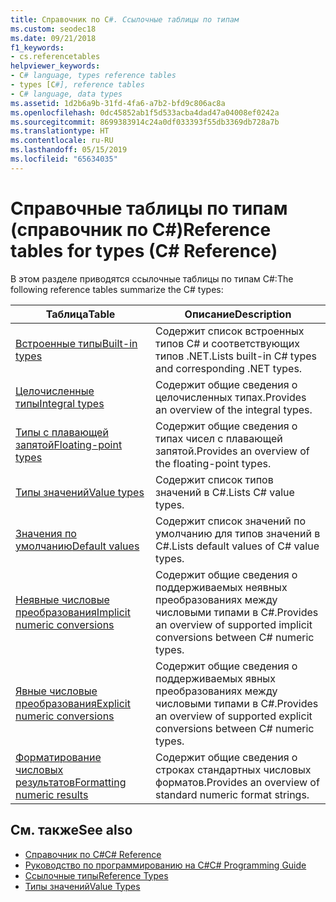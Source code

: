 ```yaml
---
title: Справочник по C#. Ссылочные таблицы по типам
ms.custom: seodec18
ms.date: 09/21/2018
f1_keywords:
- cs.referencetables
helpviewer_keywords:
- C# language, types reference tables
- types [C#], reference tables
- C# language, data types
ms.assetid: 1d2b6a9b-31fd-4fa6-a7b2-bfd9c806ac8a
ms.openlocfilehash: 0dc45852ab1f5d533acba4dad47a04008ef0242a
ms.sourcegitcommit: 8699383914c24a0df033393f55db3369db728a7b
ms.translationtype: HT
ms.contentlocale: ru-RU
ms.lasthandoff: 05/15/2019
ms.locfileid: "65634035"
---
```

# <a name="reference-tables-for-types-c-reference"></a><span data-ttu-id="12266-102">Справочные таблицы по типам (справочник по C#)</span><span class="sxs-lookup"><span data-stu-id="12266-102">Reference tables for types (C# Reference)</span></span>

<span data-ttu-id="12266-103">В этом разделе приводятся ссылочные таблицы по типам C#:</span><span class="sxs-lookup"><span data-stu-id="12266-103">The following reference tables summarize the C# types:</span></span>

|<span data-ttu-id="12266-104">Таблица</span><span class="sxs-lookup"><span data-stu-id="12266-104">Table</span></span>|<span data-ttu-id="12266-105">Описание</span><span class="sxs-lookup"><span data-stu-id="12266-105">Description</span></span>|
|---------|---------|
|[<span data-ttu-id="12266-106">Встроенные типы</span><span class="sxs-lookup"><span data-stu-id="12266-106">Built-in types</span></span>](built-in-types-table.md)|<span data-ttu-id="12266-107">Содержит список встроенных типов C# и соответствующих типов .NET.</span><span class="sxs-lookup"><span data-stu-id="12266-107">Lists built-in C# types and corresponding .NET types.</span></span>|
|[<span data-ttu-id="12266-108">Целочисленные типы</span><span class="sxs-lookup"><span data-stu-id="12266-108">Integral types</span></span>](integral-types-table.md)|<span data-ttu-id="12266-109">Содержит общие сведения о целочисленных типах.</span><span class="sxs-lookup"><span data-stu-id="12266-109">Provides an overview of the integral types.</span></span>|
|[<span data-ttu-id="12266-110">Типы с плавающей запятой</span><span class="sxs-lookup"><span data-stu-id="12266-110">Floating-point types</span></span>](floating-point-types-table.md)|<span data-ttu-id="12266-111">Содержит общие сведения о типах чисел с плавающей запятой.</span><span class="sxs-lookup"><span data-stu-id="12266-111">Provides an overview of the floating-point types.</span></span>|
|[<span data-ttu-id="12266-112">Типы значений</span><span class="sxs-lookup"><span data-stu-id="12266-112">Value types</span></span>](value-types-table.md)|<span data-ttu-id="12266-113">Содержит список типов значений в C#.</span><span class="sxs-lookup"><span data-stu-id="12266-113">Lists C# value types.</span></span>|
|[<span data-ttu-id="12266-114">Значения по умолчанию</span><span class="sxs-lookup"><span data-stu-id="12266-114">Default values</span></span>](default-values-table.md)|<span data-ttu-id="12266-115">Содержит список значений по умолчанию для типов значений в C#.</span><span class="sxs-lookup"><span data-stu-id="12266-115">Lists default values of C# value types.</span></span>|
|[<span data-ttu-id="12266-116">Неявные числовые преобразования</span><span class="sxs-lookup"><span data-stu-id="12266-116">Implicit numeric conversions</span></span>](implicit-numeric-conversions-table.md)|<span data-ttu-id="12266-117">Содержит общие сведения о поддерживаемых неявных преобразованиях между числовыми типами в C#.</span><span class="sxs-lookup"><span data-stu-id="12266-117">Provides an overview of supported implicit conversions between C# numeric types.</span></span>|
|[<span data-ttu-id="12266-118">Явные числовые преобразования</span><span class="sxs-lookup"><span data-stu-id="12266-118">Explicit numeric conversions</span></span>](explicit-numeric-conversions-table.md)|<span data-ttu-id="12266-119">Содержит общие сведения о поддерживаемых явных преобразованиях между числовыми типами в C#.</span><span class="sxs-lookup"><span data-stu-id="12266-119">Provides an overview of supported explicit conversions between C# numeric types.</span></span>|
|[<span data-ttu-id="12266-120">Форматирование числовых результатов</span><span class="sxs-lookup"><span data-stu-id="12266-120">Formatting numeric results</span></span>](formatting-numeric-results-table.md)|<span data-ttu-id="12266-121">Содержит общие сведения о строках стандартных числовых форматов.</span><span class="sxs-lookup"><span data-stu-id="12266-121">Provides an overview of standard numeric format strings.</span></span>|

## <a name="see-also"></a><span data-ttu-id="12266-122">См. также</span><span class="sxs-lookup"><span data-stu-id="12266-122">See also</span></span>

- [<span data-ttu-id="12266-123">Справочник по C#</span><span class="sxs-lookup"><span data-stu-id="12266-123">C# Reference</span></span>](../index.md)
- [<span data-ttu-id="12266-124">Руководство по программированию на C#</span><span class="sxs-lookup"><span data-stu-id="12266-124">C# Programming Guide</span></span>](../../programming-guide/index.md)
- [<span data-ttu-id="12266-125">Ссылочные типы</span><span class="sxs-lookup"><span data-stu-id="12266-125">Reference Types</span></span>](reference-types.md)
- [<span data-ttu-id="12266-126">Типы значений</span><span class="sxs-lookup"><span data-stu-id="12266-126">Value Types</span></span>](value-types.md)
